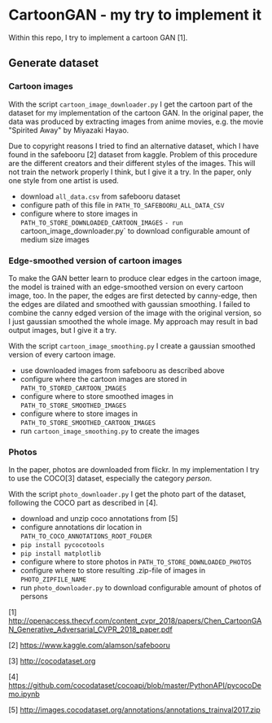 # CartoonGAN - my try to implement it

Within this repo, I try to implement a cartoon GAN \[1\].

## Generate dataset

### Cartoon images

With the script `cartoon_image_downloader.py` I get the cartoon part of the dataset for my implementation of the cartoon GAN. In the original paper, the data was produced by extracting images from anime movies, e.g. the movie "Spirited Away"  by Miyazaki Hayao.

Due to copyright reasons I tried to find an alternative dataset, which I have found in the safebooru [2] dataset from kaggle. Problem of this procedure are the different creators and their different styles of the images. This will not train the network properly I think, but I give it a try. In the paper, only one style from one artist is used.

- download `all_data.csv` from safebooru dataset
- configure path of this file in `PATH_TO_SAFEBOORU_ALL_DATA_CSV`
- configure where to store images in `PATH_TO_STORE_DOWNLOADED_CARTOON_IMAGES`
`- run `cartoon_image_downloader.py` to download configurable amount of medium size images

### Edge-smoothed version of cartoon images

To make the GAN better learn to produce clear edges in the cartoon image, the model is trained with an edge-smoothed version on every cartoon image, too. In the paper, the edges are first detected by canny-edge, then the edges are dilated and smoothed with gaussian smoothing. I failed to combine the canny edged version of the image with the original version, so I just gaussian smoothed the whole image. My approach may result in bad output images, but I give it a try.

With the script `cartoon_image_smoothing.py` I create a gaussian smoothed version of every cartoon image.

- use downloaded images from safebooru as described above
- configure where the cartoon images are stored in `PATH_TO_STORED_CARTOON_IMAGES`
- configure where to store smoothed images in `PATH_TO_STORE_SMOOTHED_IMAGES`
- configure where to store images in `PATH_TO_STORE_SMOOTHED_CARTOON_IMAGES`
- run `cartoon_image_smoothing.py` to create the images

### Photos

In the paper, photos are downloaded from flickr. In my implementation I try to use the COCO\[3\] dataset, especially the category *person*.

With the script `photo_downloader.py` I get the photo part of the dataset, following the COCO part as described in \[4\].

- download and unzip coco annotations from \[5\]
- configure annotations dir location in `PATH_TO_COCO_ANNOTATIONS_ROOT_FOLDER`
- `pip install pycocotools`
- `pip install matplotlib`
- configure where to store photos in `PATH_TO_STORE_DOWNLOADED_PHOTOS`
- configure where to store resulting .zip-file of images in `PHOTO_ZIPFILE_NAME`
- run `photo_downloader.py` to download configurable amount of photos of persons

\[1\] http://openaccess.thecvf.com/content_cvpr_2018/papers/Chen_CartoonGAN_Generative_Adversarial_CVPR_2018_paper.pdf

\[2\] https://www.kaggle.com/alamson/safebooru

\[3\] http://cocodataset.org

\[4\] https://github.com/cocodataset/cocoapi/blob/master/PythonAPI/pycocoDemo.ipynb

\[5\] http://images.cocodataset.org/annotations/annotations_trainval2017.zip